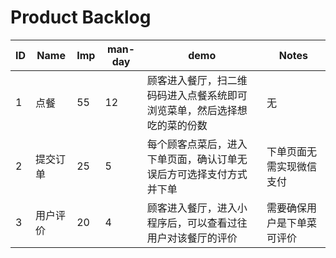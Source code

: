 # Product Backlog

| ID   | Name | Imp  | man-day | demo                                 | Notes         |
| ---- | ---- | ---- | ------- | ------------------------------------ | ------------- |
| 1    | 点餐   | 55   | 12      | 顾客进入餐厅，扫二维码码进入点餐系统即可浏览菜单，然后选择想吃的菜的份数 | 无             |
| 2    | 提交订单 | 25   | 5       | 每个顾客点菜后，进入下单页面，确认订单无误后方可选择支付方式并下单    | 下单页面无需实现微信支付  |
| 3    | 用户评价 | 20   | 4       | 顾客进入餐厅，进入小程序后，可以查看过往用户对该餐厅的评价        | 需要确保用户是下单菜可评价 |
